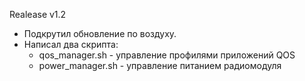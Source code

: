 Realease v1.2
- Подкрутил обновление по воздуху.
- Написал два скрипта:
  - qos_manager.sh - управление профилями приложений QOS
  - power_manager.sh - управление питанием радиомодуля
